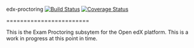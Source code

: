 edx-proctoring [![Build Status](https://travis-ci.org/edx/edx-proctoring.svg?branch=master)](https://travis-ci.org/edx/edx-proctoring) [![Coverage Status](https://img.shields.io/coveralls/edx/edx-proctoring.svg)](https://coveralls.io/r/edx/edx-proctoring?branch=master)

========================

This is the Exam Proctoring subsytem for the Open edX platform. This is a work in progress at this point in time.
